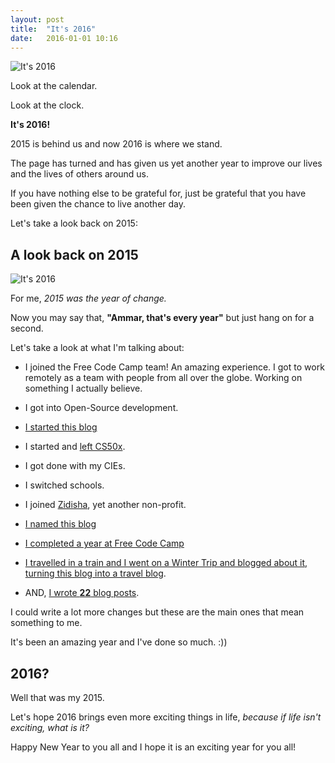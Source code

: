 ```yaml
---
layout: post
title:  "It's 2016"
date:   2016-01-01 10:16
---
```


![It's 2016](/assets/2016.jpg)

Look at the calendar.

Look at the clock.

**It's 2016!**

2015 is behind us and now 2016 is where we stand.

The page has turned and has given us yet another year to improve our lives and the lives of others around us.

If you have nothing else to be grateful for, just be grateful that you have been given the chance to live another day.

Let's take a look back on 2015:

## A look back on 2015

![It's 2016](/assets/2015.jpg)

For me, *2015 was the year of change.*

Now you may say that, **"Ammar, that's every year"** but just hang on for a second.

Let's take a look at what I'm talking about:

 + I joined the Free Code Camp team! An amazing experience. I got to work remotely as a team with people from all over the globe. Working on something I actually believe.

 + I got into Open-Source development.

 + [I started this blog](/2015/07/10/so-it-begins/)

 + I started and [left CS50x](/2015/07/25/leaving-cs50x//).

 + I got done with my CIEs.

 + I switched schools.

 + I joined [Zidisha](https://www.zidisha.org/), yet another non-profit.

 + [I named this blog](/2015/10/25/ammar-says/)

 + [I completed a year at Free Code Camp](/2015/12/01/year-at-fcc/)

 + [I travelled in a train and I went on a Winter Trip and blogged about it, turning this blog into a travel blog](/2015/12/12/isl-trip/).

 + AND, [I wrote **22** blog posts](http://ammaralishah.github.io/archive/).

 I could write a lot more changes but these are the main ones that mean something to me.

 It's been an amazing year and I've done so much. :))

 ## 2016?

 Well that was my 2015.

 Let's hope 2016 brings even more exciting things in life, *because if life isn't exciting, what is it?*

 Happy New Year to you all and I hope it is an exciting year for you all!
